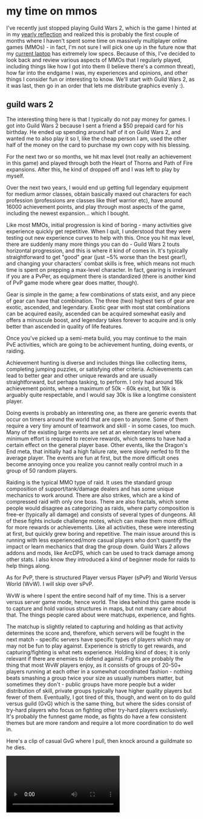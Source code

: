 # my time on mmos

I've recently just stopped playing Guild Wars 2, which is the game I hinted at
in my [yearly reflection](/posts/62) and realized this is probably the first
couple of months where I haven't spent some time on massively multiplayer online
games (MMOs) - in fact, I'm not sure I will pick one up in the future now that
my [current laptop](/posts/63) has extremely low specs. Because of this, I've
decided to look back and review various aspects of MMOs that I regularly played,
including things like how I got into them (I believe there's a common threat),
how far into the endgame I was, my experiences and opinions, and other things I
consider fun or interesting to know. We'll start with Guild Wars 2, as it was
last, then go in an order that lets me distribute graphics evenly :).

## guild wars 2

The interesting thing here is that I typically do not pay money for games. I got
into Guild Wars 2 because I sent a friend a \$50 prepaid card for his birthday.
He ended up spending around half of it on Guild Wars 2, and wanted me to also
play it so I, like the cheap person I am, used the other half of the money on
the card to purchase my own copy with his blessing.

For the next two or so months, we hit max level (not really an achievement in
this game) and played through both the Heart of Thorns and Path of Fire
expansions. After this, he kind of dropped off and I was left to play by myself.

Over the next two years, I would end up getting full legendary equipment for
medium armor classes, obtain basically maxed out characters for each profession
(professions are classes like thief warrior etc), have around 16000 achievement
points, and play through most aspects of the game, including the newest
expansion... which I bought.

Like most MMOs, initial progression is kind of boring - many activities give
experience quickly get repetitive. When I quit, I understood that they were
testing out new experience curves to help with this. Once you hit max level,
there are suddenly many more things you can do - Guild Wars 2 touts horizontal
progression, and this is where it kind of comes in. It's typically
straightforward to get "good" gear (just ~5% worse than the best gear!), and
changing your characters' combat skills is free, which means not much time is
spent on prepping a max-level character. In fact, gearing is irrelevant if you
are a PvPer, as equipment there is standardized (there is another kind of PvP
game mode where gear does matter, though).

Gear is simple in the game; a few combinations of stats exist, and any piece of
gear can have that combination. The three (two) highest tiers of gear are
exotic, ascended, and legendary. Exotic gear with most stat combinations can be
acquired easily, ascended can be acquired somewhat easily and offers a minuscule
boost, and legendary takes forever to acquire and is only better than ascended
in quality of life features.

Once you've picked up a semi-meta build, you may continue to the main PvE
activities, which are going to be achievement hunting, doing events, or raiding.

Achievement hunting is diverse and includes things like collecting items,
completing jumping puzzles, or satisfying other criteria. Achievements can lead
to better gear and other unique rewards and are usually straightforward, but
perhaps tasking, to perform. I only had around 16k achievement points, where a
maximum of 50k - 60k exist, but 16k is arguably quite respectable, and I would
say 30k is like a longtime consistent player.

Doing events is probably an interesting one, as there are generic events that
occur on timers around the world that are open to anyone. Some of them require a
very tiny amount of teamwork and skill - in some cases, too much. Many of the
existing large events are set at an elementary level where minimum effort is
required to receive rewards, which seems to have had a certain effect on the
general player base. Other events, like the Dragon's End meta, that initially
had a high failure rate, were slowly nerfed to fit the average player. The
events are fun at first, but the more difficult ones become annoying once you
realize you cannot really control much in a group of 50 random players.

Raiding is the typical MMO type of raid. It uses the standard group composition
of support/tank/damage dealers and has some unique mechanics to work around.
There are also strikes, which are a kind of compressed raid with only one boss.
There are also fractals, which some people would disagree as categorizing as
raids, where party composition is free-er (typically all damage) and consists of
several types of dungeons. All of these fights include challenge motes, which
can make them more difficult for more rewards or achievements. Like all
activities, these were interesting at first, but quickly grew boring and
repetitive. The main issue around this is running with less experienced/more
casual players who don't quantify the impact or learn mechanics that drag the
group down. Guild Wars 2 allows addons and mods, like ArcDPS, which can be used
to track damage among other stats. I also know they introduced a kind of
beginner mode for raids to help things along.

As for PvP, there is structured Player versus Player (sPvP) and World Versus
World (WvW). I will skip over sPvP.

WvW is where I spent the entire second half of my time. This is a server versus
server game mode, hence world. The idea behind this game mode is to capture and
hold various structures in maps, but not many care about that. The things people
cared about were matchups, experience, and fights.

The matchup is slightly related to capturing and holding as that activity
determines the score and, therefore, which servers will be fought in the next
match - specific servers have specific types of players which may or may not be
fun to play against. Experience is strictly to get rewards, and
capturing/fighting is what nets experience. Holding kind of does; it is only
relevant if there are enemies to defend against. Fights are probably the thing
that most WvW players enjoy, as it consists of groups of 20-50+ players running
at each other in a somewhat coordinated fashion - nothing beats smashing a group
twice your size as usually numbers matter, but sometimes they don't - public
groups have more people but a wider distribution of skill, private groups
typically have higher quality players but fewer of them. Eventually, I got tired
of this, though, and went on to do guild versus guild (GvG) which is the same
thing, but where the sides consist of try-hard players who focus on fighting
other try-hard players exclusively. It's probably the funnest game mode, as
fights do have a few consistent themes but are more random and require a lot
more coordination to do well in.

Here's a clip of casual GvG where I pull, then knock around a guildmate so he
dies.

<video controls src="/blobs/71/arcane.mp4" />

I'm not really listening to the commander, but getting a pick is sometimes
actually better. This kind of single target gameplay is table stakes for GvG as
it's extremely efficient... except it was a casual one and my troll gameplay
caused a bit of drama as it turns out I was knocking around a server admin in
other rounds (certain professions are better for targeting as they have less
survivability). I have a full recording and more in the following youtube
playlist: PLFcNSaFKsff(sx)dzOzjZbzVNa-Nj-uw(uno)ox(nein); replace the
parenthesized text with the single digit number.

I did end up quitting because WvW was the only thing keeping me in, and I
couldn't find a high skilled but casual guild that matched my taste. And my
current guild did disband - though I'll partly attribute it to the toxic
try-hard mentality that was introduced over the past few months.

If I had to summarize Guild Wars 2, I'd say that it's a good game with diverse
content, the only grind is the one you set for yourself, and if you're looking
to enjoy the entire game, find some proper people to play with; well, that's
true for all MMOs, isn't it?

## gunbound

Casual cartoony game time!

I don't think I really played this game that much, but it did leave an
impression on me - perhaps it had to do with math brain. The core gameplay
involved firing projectiles at other players based on a picked angle/power and
taking wind into account. Depending on what you picked, projectiles would also
have interesting effects such as attracting nearby players to the impact area,
or tunneling underground. It was an extremely fun game and I'm not sure why it
shut down; maybe because the skill ceiling was kind of low - once you know how
to aim then it's basically game over. Aimbots were kind of easy to implement,
it's one of those scenarios where the hacks could be external to the game
itself. Imagine inputting wind speed, distance, and height difference into a
calculator and getting angle and power out; although this way doesn't exactly
factor special mechanics in.

## adventure quest

## adventure quest worlds

## dragon fable

Like most of my early games, I think I was drawn to these 3 because of their
graphics and simplicity. Top that off with a ton of content, it was quite good.
The only downside would be that all of these had very little player interaction.
Well, also I'll mention that after a certain point of playing these games, I
just used trainers to bypass various barriers and explore more easily - it's
interesting how simple making trainers for these games were. I feel like I was
able to cover a solid amount of the content in these games, but there always
seemed to be more.

## maplestory

Well, of course I had to write something about this game, didn't I? I honestly
consider going back to it quite often, but I know it's changed a lot so this
review will be extremely out of date.

I figure I played since 2005 because that's when PICs were introduced, and
played up until... 2011? Based on what I remember of the game and what I'm
reading of the patch notes, sometime between the MapleStory Legends and
MapleStory Alliance Rising patches is when my first main account was banned.
There's probably a year or two in there that I didn't play the game, then picked
it up a bit after as I'm familiar with some things mentioned in the later patch
notes. Looking at an [older post](/posts/18) about the game, I claim 2014, so
let's go with that.

Of course, as explained in the post mentioned above, my early time consisted of
just walking around and exploring the world after luckily coming across a
relatively large amount of mesos (money) to fund the exploration. Now that I'm
looking closer at what I said in that post, I assume that the period of quitting
was sometime between 2007 and 2008, as the trashmail year suggests my main
account was created then - I do remember they offered new domains depending on
the year so it may be after. I also remember the existence of Demethos. Either
way, when I got back into the game, I started grinding.

I will use the following [timeline](http://www.southperry.net/timeline.php) to
mention anything I remember about these releases or events, and then comment on
anything I think of in between.

### 2005 - Cash Shop Opens

I remember I used to sit in the Cash Shop for a long time just trying things
out. And the music is fantastic and chill. I guess I was like a window shopper
in that sense.

### 2006 - Omega Sector

### 2006 - Aqua Road

### 2006 - Amoria

I remember the release of these areas as I immediately traveled to check them
out. I'm not exactly sure how I got through Omega Sector and Aqua Road as a
level 19 player, but perhaps it used to be scaled down. Also, the release of
Amoria was amazing as it was probably one of the largest maps to date and very
romantic to boot!

### 2007 - Henesys PQ/Ludi Maze PQ

### 2007 - Prendergast Mansion (Haunted House)

Henesys party quest (HPQ) was an interesting one, not because of the actual
gameplay, but because it led to specialized roles to cheese the PQ. The PQ was
completed after obtaining 10(?) rice cakes and any extras should be removed from
your inventory after leaving the area, but this could be bypassed. This led to
the creation of smugglers, who were able to "smuggle" rice cakes out of the
area - leading to the ability to finish the PQ quickly. Another role was someone
that could lure - The main task, depending a bunny that created rice cakes, and
"lurers" would use Pico-Pico Hammers (weapons with minimum attack stats) to
attack and lure enemies into a corner of the map. More wouldn't spawn until the
current enemies were killed.

PQs overall were a fun activity, although a lot of them involved brute-forcing a
code in their stages e.g.

- Kerning PQ - Have 3 people hang on 3 of the correct ropes out of 4.
- KPQ - have 3 people stand on the correct 3 platforms out of 5.
- Ludibrium PQ - guess the right box out of 3 15 times in a row. (fixed answer
    though)
- LPQ - stand on the correct 5 boxes out of 9.

And probably more that I'm forgetting. I do know PQs were later greatly
simplified. Talking about LPQ also reminds me of one of my favorite skills;
Power Guard. It damages enemies when you get damaged and could be used to kill
"unkillable" enemies or enemies of much higher levels, as long as you had the
health to withstand their attacks. This led to many other things, too, like my
favorite hack, which utilized PG mechanics for damage and teleported me to mobs
or mobs to me to kill - probably one of the more unique hacks out there.

### 2008 - Jump Down

Wow, can you imagine there wasn't a way to jump off a platform to the one below
before this? This was a fun and convenient little action that helped getting
around. It also introduced the ability to clip through the floor if jumping down
onto a vertical barrier, sit on air by sitting on a bench above but jumping down
at the same time, resulting in sitting on the lower platform under the original
bench, and some more exploitable movements.

### 2008 - World: Demethos

This would end up being my main world. It's possible that I played a little
before this but I don't remember much of that time. The skull icon is sick!

### 2009 - Temple of Time

One of my favorite areas; the music is good, and the mobs were arguably the
coolest in the game at the time. This area features some of my favorite
soundtracks. Also, the Pink Bean is at the end.

### 2009 - Class: Cygnus Knights

An entirely new storyline, and another area of my favorite soundtracks. I
remember my first Cygnus Knight was a Thunderbreaker, which was their version of
pirate, as I didn't play one yet - also, they got a very cool super saiyan
transform skill. There were also nice bonuses for having a Cygnus Knight linked
with other characters, and they had extremely flashy skills overall.

Another thing each Cygnus Knight had was a tiny sprite that could be summoned
alongside and automatically attack enemies within range. With a little clever
editing of the game files, this sprite could do huge map-wide attacks.
Unfortunately, the damage was fixed, so it was only useful at lower levels, like
at HPQ. I remember using it there blatantly in front of people, and I don't
think they suspected it was a thing because I claimed it was a buffed version.

### 2009 - Class: Aran

Arans introduced yet another new class and storyline. It also introduced a
unique playstyle - auto attack until you hit enough things to build up a combo
and release a power move. The auto attack was the first one that could mob (hit
multiple mobs). There was also a funny exploit where the intro gameplay for an
Aran started you off at level 200, where you get knocked out and become a
weakling, but if you knew what to do, you could escape the intro and get a free
level 200 Aran.

But being a level 200 Aran only bypasses the grind, as both Arans and Cygnus
Knights were required to complete certain questlines to unlock skills and other
things - this is a theme that would appear for any non-explorer class (explorer
being the base thief/mage/bowman/warrior/pirate classes.)

### 2009 - New Tutorial for Explorers

I'm not sure if this is what I think it is, but it was a revamp of the tutorial.
You start in a factory of some sort, and there's a conveyer belt I think; I
don't remember much... But it also introduced a lot of new starting gear when
creating your character. They were just cosmetics with no stats, but when you're
like me (cheap), you take anything you can get!

### 2010 - Monster Survival PQ

Hehe, the true casual botting scene has arrived. Monster Survival PQ, which I
learned is another name for Nett's Pyramid, was probably the easiest and most
lucrative thing to ever exist for botters. It consisted of killing an endless
stream of undead monsters and giving rewards based on performance, up to a cap.
With all the new mobbing classes, it was extremely easy to bot. Certain client
file mods could do things like make mobs only walk in one direction that helped
to group them up in a relatively undetectable manner. Me? I played a cleric so I
could spam heal, which damaged undead monsters, all the way through. Combined
with MP Eater, I'd be permanently topped off, and there was no need for UA
(unlimited attacks) because I'm constantly being knocked around by mobs. The
rewards were massive, and I often had several characters botting it at the same
time 23/7.

### 2010 - Class: Evan

Yet another class released in Maplestory's attempt to drive its story. It was a
unique class featuring a permanent dragon partner, but I never really invested
in one. On the other hand, one of my friends that I provided Holy Symbol, a buff
that gives bonus experience, to was one of the first level 200 Evans on the
server, if I remember correctly.

### 2010 - Boss: Chaos Zakum and Chaos Horntail

Nothing much to say except I was in one of the first few raids to beat this on
my server.

### 2010 - Follow System

This probably wasn't much overall, but still allowed various small but
interesting exploits. There was a small guard against following someone with
movement skills e.g. Flash Jump or Teleport, but toggling follow at the correct
time could bypass it for one "movement." Best used with a gunslinger's Wings
skill which allowed slower descent for you and, therefore, your follower. I used
to fly people to places typically unreachable to their class for fun.

### 2010 - Potential Item System

Aka the system that broke the balance of Maplestory. Imagine picking up an item
that suddenly increases your main stat by 20%. Or one that gives a slightly
weakened version of a class's signature move e.g. Holy Symbol or Hyper Body
(increased health). It's actually crazy that they added it, although I assume it
was a p2w move as it came with Cash Shop items for re-rolling potentials and
whatnot.

### 2010 - BIG BANG

Huge change. I don't know where to start. It's an entirely new game at this
point. At least it did better than Maplestory 2!

### 2011 - Lion King's Castle/Castle of Von Leon

This was _the_ place to train when it was released. Mobs here were extremely
tough, required a few damage players to take down, and gave a ton of experience.
Couple that with experience bonuses for hunting in parties, and a 2x experience
event, people would be queuing up for these maps for hours. Fortunately, as a
Bishop, I could easily get into a party needing Holy Symbol and just needed to
press it every couple of minutes or so to keep the buff up. Which reminds me of
another client side mod that changed the range of HS to be map-wide rather than
a small area around the character.

### 2011 - Gate to the Future/Boss: Empress

Nothing much to say here, except brag again I was in one of the first successful
raids against this boss.

### 2011 - Player-vs-Player (PvP)

### 2011 - Capture the Flag

I don't remember which was which, but one funny thing was how unbalanced Bishops
were in PvP. Their main attack skill, Shining Ray, was aoe damage and stun. They
also had a skill called Doom which turned people into snails. I often got the
hacker comment for using Doom, and, at this point, I wasn't actually hacking as
this account was "important" and I didn't want to risk it.

### 2011 - Silent Crusade/Crusader Codex

This is the last thing I remember doing on my main account, hunting down various
mobs and mini-bosses to collect their cards, as I was fully geared at this point
and just hung around in towns or did basic things. I must have been locked out
sometime recently after this. I won't really go into my return to the game as
it's quite casual and uneventful.

One memory that I'd like to bring up is how I attended my first (virtual)
wedding in Maplestory. It was for my guild leader, who said he was a veteran,
and he bought a wedding ticket from the Cash Shop. I'm not sure who the virtual
girlfriend/wife was, or if they knew each other in real life. I do remember the
guild leader spending a lot of in-game money for her, though. The wedding was
fun, and there were random after-wedding events and rewards. I even gave them
some kind of wedding gift, but I've forgotten what it was.

Another memory would be the first time I killed the balrogs that sometimes
attack on the ship to Orbis, then inviting everyone outside because it was safe
to come out.

And one where I finally hit max mesos on a character (it's the 2^31 -1 number!)

Also one where I was able to reconnect with a friend months after not seeing
them - he used to be a trusty damage dealer while I was a trusty support. He
disappeared for a bit, but then I ran into him in an area we first met at, and
we played together until I was banned. Hi, Boredsback if you're reading this...
or was it Boredisback? I don't remember.

A classic one is me spending my Christmas decorating the in-game tree by
dropping items in front of it with some friends. My most coveted item may be a
star that glows when dropped.

Dang, I wish I had _any_ record of my time back then. I would rate the game as
used to be good but, now, based on what I hear, it's kind of whatever.

## dungeon fighter online

## dungeon n fighter (KR)

I'd say DFO wasn't a game I try-harded much at, but instead one where I may have
contributed to the botting scheme that eventually crashed the game's economy and
killed the initial release. Yes, I played legitimately and had full sets of
gears with special bonuses for Crusaders, but I mainly spent my time helping a
few people mess with the game - it wasn't too difficult as it was centered
around packet capture and editing.

There were some unique hacks, like using various consumables without actually
needing them, but the important hacks centered around three things: hitting
things on screen for a maximum amount of damage, god-mode, and automatic
movement/looting; it was very straightforward, and bots could easily run through
dungeons and collect rewards. At the height (or lowest point) of the game, I
could watch tens or hundreds of bots with gibberish names entering and exiting
dungeons every few seconds. There used to be a fatigue system that limited how
much one could play or get rewarded per day, but that was removed, and the game
slowly died after.

After it died, I was invited to play the Korean version, which required some
kind of Korean citizen identifier to register for. I was given an account to
play with though, so I didn't have to mess with that. I also remember having to
use IE and downloading some kind of extension... My main in-game memory of that
is not understanding any of the text, trying to speak to some random players in
English, asking my friend to translate what they're saying, and him telling me
that everyone was calling me a Yankee. Hilarious!

Of course, there was a re-release of the game for the global audience, and I was
pulled back into my old group. This time, I tried to play both sides; legitimate
icon and shady icon. I even hosted a legitimate PvP tournament early on... which
one? The one where a community manager accidentally left his "hit things on
screen automatically" hack on stream and was subsequently banned a bit later. If
I remember correctly, the fact that he was a community manager wasn't released
yet, but _another_ community manager leaked some Skype chats that showed proof.
Unfortunately it seems the drama has disappeared to the void because the website
didn't allow crawling and the domain has been bought out.

<video controls src="/blobs/71/hacker.mp4" />

Those are the hacks I worked on being demoed! Man, just seeing that UI I made
for the tournament on the right brings back memories. It is a beautiful
monster - now that I'm looking at it, I instantly have ideas on how to improve
it: center the names and mirror one of the portraits. I didn't have much design
sense back then, as I only had to design menus. I'm not going to lie, I did
quite a poor job hosting the tournament as I remember having trouble just
keeping the graphics and bracket updated.

Part of this tournament was an impromptu fight between two of the top(?)
American(?) players and a transfer student from Korea who happened to be a pro
player for the game because the caster disconnected. I found that funny because
I remember someone just spamming a huge aoe to zone the Korean player and the
other guy taking shots.

<video controls src="/blobs/71/teamwork.mp4" />

We quickly see how two people team up against one despite it being a free for
all fight - very interesting! Sorry for the audio cutting out, I assume I'm
switching windows to talk with the caster. Full recordings of that tournament
exist, but you'll have to find them yourself. They are from 2015, and, if you're
wondering, the professional player (JungJam) won overall.

But in the end, I didn't have much interest in playing the game again, and this
time it showed - I stopped having anything to do with it. Also, they kept the
fatigue system up this time, which comes with pros and cons. I guess I used to
spend an over-average amount of time on games, so I would need more fatigue
points than the average player.

I'd rate the game as very fun! But, like most games, devolves into an grueling
grind that is limited due to limited entries into endgame dungeons per day and
the fatigue system. PvP is also fun, but DFO PvP seems to be greatly impacted by
lag compared to PvP in other games.

## combat arms

And now a shooter. I seem to remember Combat Arms boasting a ton of weapons and
modifications, but at the end of the day, there are only a few meta picks, so
no, I did not care for that. I took a little interest in the normal PvP game
modes like Search and Destroy and Elimination Pro, but spent most of my time on
the game modes Quarantine and Fireteam, reaching a decent rank with a solid 2.0+
KD ratio. The rank was a vertical silver stripe.

Quarantine is the standard zombie mode, where a few players are infected and
need to infect other players. Non-infected players either try to eliminate the
infected or stay alive. There were several aspects to Quarantine that I really
enjoyed. First of all, some maps were huge and allowed hiding in very clever
spots, my favorites being either under the bridge on Kill Creek or on the
backside of a net that acts as a ladder in Two Towers. Hiding spots don't always
have to be in corners, though. A classic hiding spot I had in Overdose was to
just crouch against a wall by some props, and it had a quite high success rate.
There were more offensive strategies, and they typically involve explosives -
the most effective weapons against infected. Setting 3 mines on a choke point
could instantly kill infected, and bringing LAWs, RPGs, and HE grenades could
greatly help destroy them in other scenarios. In Overdose, there were a couple
of safe rooms that opened after a set amount of time which could allow for
amazing setups while infected try to break in. If there is no safe room and I
was discovered, I could typically try out-parkouring infected movement by
jumping around on obstacles.

Fireteam is a co-op game mode where players fight against NPCs. There were many,
but the one I remember best is Cabin Fever, which is basic zombie wave survival.
A few rounds in and there probably won't be enough firepower to keep infected
out of the cabin, and you end up having to run circles around the cabin while
they follow. I think I've only beaten it legitimately a few times, but
illegitimately... many times, which brings me to the more unique hacks for
Combat Arms. All FPS games and shooters have a typical array of hacks, which
include things that modify weapons like no recoil or no spread, and hacks that
give extra information like chams, esp, or wallhacks. Combat Arms had two unique
hacks which were dubbed OPK (one position kill) and telekill (teleport kill).
What they did is teleport you to an enemy, or an enemy to you, so you could
attack forward, typically with a melee weapon, and hit them. Naturally, this
kind of hack made Fireteam missions easy (and could make any PvP game mode easy,
but I didn't use them there... usually). These things could be combined with a
client side mod that changed the fire rate of weapons (including melee) for very
quick kills.

Another interesting thing is that the weapons could only be purchased for fixed
periods of time. Maybe I should say rented. I did end up spending some money on
a permanent K5SD though... not sure I leveraged it much. I enjoyed the game, but
I think the movement and gameplay was a little slow and clunky.

## crossfire

Another shooter? This one is unique in that it is the only MMO that I played
with a friend that I knew in real life. Like Combat Arms, I was mainly a fan of
its unique game modes like Mutation Mode and Ghost Mode.

Ghost Mode consists of semi-invisible melee only players attempting to plant a
bomb and normal players trying to prevent the bomb or defuse it after its
planted. Being a ghost was definitely a lot funner as it had some nice skill
caps around movement - moving is supposed to be revealing, but a combination of
jumping, crouching, and strafing, could allow one to move almost as efficiently
as running while remaining fully stealthed. It could only be done backwards, but
you could turn around mid jumps to see where you were going. The other counter
to ghosts was being heard breathing, but the technique to avoid this is to not
spend much time by normal players - just drive-by melee them. Arguably a good
ghost was very hard to defeat. I played it so much that I literally had numerous
specific techniques and tactics that I would use in most games. On the other
hand, as a normal player, you get ranged weaponry - camping in hard to reach
areas and spraying in the direction of breathing noises is about as good as it
got at high levels. Or maybe catch a glimpse of a ghost? Or just have hacks to
show where ghosts are... I may have made and used something like that a few
times.

Mutation Mode is the zombie mode. There are two approaches for this game's
version; hide or defend. But there were also various interesting glitches that I
used to get to interesting spots. First of all, it was possible to clip into
geometry by quickly running forward and backwards on top of a corner. This could
be done in a lot of areas, but eventually was patched out and would crash the
client with an error if detected. Or you would enter a killbox. The other thing
I liked to do was "fly" with my friend. It involved clipping two characters
together and jumping at the same time. As long as no one moved and jumping was
done properly, we would slowly ascend into the air - we could either camp in mid
air or drop down onto some geometry that isn't meant to be reached. That was
fun.

I had many accounts for some reason... I think I was testing out hacks on them.
But the highest ranked one was also a silver stripe, like in Combat Arms. I
don't know if that's a coincidence or if I did it intentionally. It was a fun
game with not many downsides.

There are a few other fps games, but I don't really have much to say about them
except that I spent a lot of time playing and hacking them: GunZ: The Duel,
Alliance of Valiant Arms, Battlefield Heroes, and Battlefield Play4Free.

## league of legends

Of course I played this. It was the cool thing at the time. And it seems to
still be the cool thing, although you have to complain about it, too.

Hmm, how can I explain my time on the game - all I can say is I hit level 30,
then started playing ranked games, eventually hitting 2.1k elo - this was back
when they had the elo system instead of tiers. Ah, now that I think about it I
used to level and sell accounts on this game. God, it's interesting to realize
that I don't have many memories of this game except that I spent a _ton_ of time
on it.

Oh, also I remember I had the opportunity to give feedback on the game once, and
I said something like "stop adding so many champions because only a few will
matter while the rest just sit there!"... I see the game now and I don't even
recognize half of them.

Well, I'm sure the game is still good considering its popularity. I'll do a
little aside for DOTA 2, too as I played that casually with friends. Back then,
I would say League of Legends was a lot simpler and streamlined compared to
DOTA 2. There are mechanics like blocking creeps, disjointing projectiles, turn
speed, micro, and more that you just didn't find in League of Legends that were
present in DOTA 2. But yes, both are fun in their own capacity.

## path of exile

I don't know how I got into this game, but I enjoyed it. I think I played
between the Domination and Ambush leagues, but stopped playing after that
because... grindfest. I did have my Righteous Fire level 100 character by then
and hundreds of exalts so I felt like the game was basically completed for me.

I did get back into the game for Delve and Betrayal, but felt like it was
getting to be pretty complex. Do games without sequels just get too complex
after a certain point in time? Am I getting _old_?

## tera

Ah TERA, I actually [wrote about it](/posts/52) recently because it shut down. I
never truly hit endgame, as the grind is stupid long (random chance upgrades,
limited dungeon entries, content constantly being scaled), but I enjoyed the
game because I had a consistent friend to play with.

## warframe

How about a third (person) shooter? I started playing Warframe on the suggestion
of the same friend who got me into Guild Wars 2! However, this time there were
other people playing the game with us, but that didn't stop me from quitting the
game - the game was unique in terms of movement, but really was a grindfest; we
would try to grind endless void missions for prime blueprints.

Well, I came back a bit later by myself and started playing the game regularly:
I went super meta and started helping with the drop table data mining as it was
important for my try-hardiness. I was able to become pretty good at the game, or
at least find extremely efficient playstyles - kill everything before they can
kill you - and basically rolled the game, achieving basically everything
important to achieve. Here's are some random youtube playlists of videos I took;
by this time I knew it would be a good idea to start recording things!

- PLFcNSaFKsff(sex)-IuJiCg(i)\_ihl_GMf(nein)M9VA
- PLFcNSaFKsff(svn)d(tree)wcpkzuvE96(tres)pogEGHJ(ate)
- PLFcNSaFKsff(for)nNOzhwVFHpU(zed)\_hptVSm(sox)j

Yep, just random gameplay videos and nothing too specific. What is interesting
is how our little data mining team slowly turned into reverse engineering the
client, and this "little" reverse engineering allowed us to stand up our own
private Warframe server (written in PHP no less!) Most of the actual game is in
the client and the server was mainly like a database back then; it was fun to
figure out how to patch the client so it would talk to our server instead. This
also led to some more questionable actions, as we also figured out how to reward
ourselves with whatever we wanted and saving the results _to the official
servers_. When this happened, the figurehead quickly rounded up a few select
people to continue doing this, and other people, including myself, were out.
That didn't stop Digital Extremes from sending a cease and desist to us, well
the figurehead, and stuff happened, but I was not privy to the matter by that
point.

Oh, I also got banned once for hacking, but was able to revert it as support
told me everyone has one freebie, well I guess I won't stretch my luck anymore!

What I enjoyed about the game was the set of unique weapons and mods. I would
spend tons of time trying out new combinations to maximize my damage, and came
across some off-meta choices that were pretty good, or at least until the big
weapon changes that came with a patch. The build was this:

1. Primary - Mutalist Quanta Alternate Fire Spam
    - Combined with Bursting Mass and focusing damage on the alternate fire,
      this ends up being a huge aoe spamming weapon with no self damage. Quite
      convenient for just hitting things in a large area.
2. Secondary - Twin Kohmak
    - An extremely overlooked secondary, basically a crazy but ammo inefficient
      bullet hose.
3. Melee - Plague Kripath
    - A pretty standard melee build, as I just used melee most of the time.
4. Frame - Nekros Prime
    - The frame doesn't really matter, as I did not need survivability or damage
      boosts, so I used Nekros for the unique passive extra loot utility.

These ranged weapons also benefit from a high Riven disposition, which I took
advantage of. Eventually the game does get repetitive and grindy, though. I quit
a little before the release of the Orphix Venom event, as the game really
started to lose a sense of direction - there was a lot of content, but it all
turned out to be very shallow. I did have basically everything that could be had
up to and including Railjacks, but after that it felt like an endless race for
completionists like me. Steam says I have 3k hours, and I feel like the in-game
timer would say around 2k hours in missions. BUT surprise! I'm installing it
right now (or have already installed it), let's see if my Framework can handle
it; I hope there's not too much new stuff to get into.

Some of these games still exist, and some of my accounts do, too. It's crazy to
calculate how much time I've spent messing around on games... It's probably over
a tenth of my current life, and definitely is if we factor in the non-MMO games!

So I did get to check Warframe out a bit before submitting this post, and let's
take a look at some quick screenshots that I took as I renewed myself with it:

![daily reward](/blobs/71/daily.png)

My first daily reward when I come back after a couple years seems to be a 75%
percent off platinum coupon! These are somewhat rare, as I only remember getting
maybe 2 in my years of playing, so I don't know if this is a coincidence or not.
In fact, the first one I got was extremely early on when I started playing the
game, and the last one I got was very near the time I quit the game. Is time a
flat circle? Am I starting to play the game again? And here are my general
stats:

![playtime summary](/blobs/71/summary.png)

2k hours was close and the statistics are nice enough to convert that into days
for us... 79 days! And around 14 hours spent on solving ciphers (a small puzzle
that's part of the game mechanics for unlocking doors); crazy! I see they've
added some new areas since I've gone, as my star chart progress is not maxed
out. I was also assaulted by around 10 new messages for events that occurred
during the time I was out - a lot of things changed so here's some kind of
refund - and ended up with a round a week of free boosters. There does seem to
be a decent amount of new content - at least 3 quest lines. After a little
looking around the game, I came across this:

![ui glitch](/blobs/71/glitched.png)

Uh yeah the game glitched so I had to shut it off. Overall, it does seem like my
low spec laptop can handle it which is interesting because the graphics don't
seem too outdated in my opinion. This may be the game I'll be playing in the
near future!

